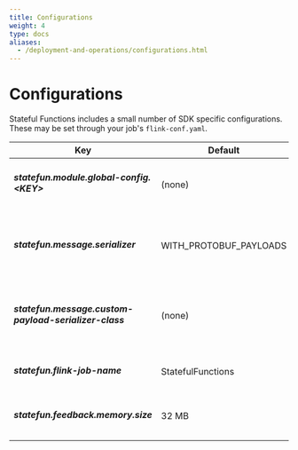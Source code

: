 ```yaml
---
title: Configurations
weight: 4
type: docs
aliases:
  - /deployment-and-operations/configurations.html
---
```

<!--
Licensed to the Apache Software Foundation (ASF) under one
or more contributor license agreements.  See the NOTICE file
distributed with this work for additional information
regarding copyright ownership.  The ASF licenses this file
to you under the Apache License, Version 2.0 (the
"License"); you may not use this file except in compliance
with the License.  You may obtain a copy of the License at

  http://www.apache.org/licenses/LICENSE-2.0

Unless required by applicable law or agreed to in writing,
software distributed under the License is distributed on an
"AS IS" BASIS, WITHOUT WARRANTIES OR CONDITIONS OF ANY
KIND, either express or implied.  See the License for the
specific language governing permissions and limitations
under the License.
-->

# Configurations

Stateful Functions includes a small number of SDK specific configurations.
These may be set through your job's ``flink-conf.yaml``.

<table class="table table-bordered">
    <thead>
        <tr>
            <th class="text-left" style="width: 20%">Key</th>
            <th class="text-left" style="width: 15%">Default</th>
            <th class="text-left" style="width: 10%">Type</th>
            <th class="text-left" style="width: 55%">Description</th>
        </tr>
    </thead>
    <tbody>
        <tr>
            <td><h5>statefun.module.global-config.&lt;KEY&gt;</h5></td>
            <td style="word-wrap: break-word;">(none)</td>
            <td>String</td>
            <td>Adds the given key/value pair to the Stateful Functions global configuration.</td>
        </tr>
		<tr>
            <td><h5>statefun.message.serializer</h5></td>
            <td style="word-wrap: break-word;">WITH_PROTOBUF_PAYLOADS</td>
            <td>Message Serializer</td>
            <td>The serializer to use for on the wire messages. Options are WITH_PROTOBUF_PAYLOADS, WITH_KRYO_PAYLOADS, WITH_RAW_PAYLOADS, WITH_CUSTOM_PAYLOADS.</td>
        </tr>
		<tr>
            <td><h5>statefun.message.custom-payload-serializer-class</h5></td>
            <td style="word-wrap: break-word;">(none)</td>
            <td>String</td>
            <td>The custom payload serializer class to use with the WITH_CUSTOM_PAYLOADS serializer, which must implement MessagePayloadSerializer.</td>
        </tr>
		<tr>
            <td><h5>statefun.flink-job-name</h5></td>
            <td style="word-wrap: break-word;">StatefulFunctions</td>
            <td>String</td>
            <td>The name to display in the Flink-UI.</td>
        </tr>
		<tr>
            <td><h5>statefun.feedback.memory.size</h5></td>
            <td style="word-wrap: break-word;">32 MB</td>
            <td>Memory</td>
            <td>The number of bytes to use for in memory buffering of the feedback channel, before spilling to disk.</td>
        </tr>
	</tbody>
</table>